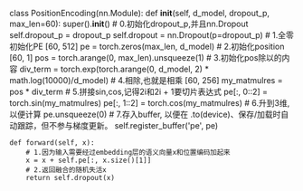 class PositionEncoding(nn.Module):
    def __init__(self, d_model, dropout_p, max_len=60):
        super().__init__()
        # 0.初始化dropout_p,并且nn.Dropout
        self.dropout_p = dropout_p
        self.dropout = nn.Dropout(p=dropout_p)
        # 1.全零初始化PE [60, 512]
        pe = torch.zeros(max_len, d_model)
        # 2.初始化position [60, 1]
        pos = torch.arange(0, max_len).unsqueeze(1)
        # 3.初始化pos除以的内容
        div_term = torch.exp(torch.arange(0, d_model, 2) * math.log(10000)/d_model)
        # 4.相除,也就是相乘 [60, 256]
        my_matmulres = pos * div_term
        # 5.拼接sin,cos,记得2i和2i + 1要切片表达式
        pe[:, 0::2] = torch.sin(my_matmulres)
        pe[:, 1::2] = torch.cos(my_matmulres)
        # 6.升到3维,以便计算
        pe.unsqueeze(0)
        # 7.存入buffer, 以便在 .to(device)、保存/加载时自动跟踪，但不参与梯度更新。
        self.register_buffer('pe', pe)

    def forward(self, x):
        # 1.因为输入需要经过embedding层的语义向量x和位置编码加起来
        x = x + self.pe[:, x.size()[1]]
        # 2.返回融合的随机失活x
        return self.dropout(x)
